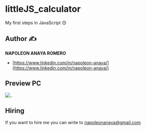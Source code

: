 # littleJS_calculator
My first steps in JavaScript 😊

## Author ✍

**NAPOLEON ANAYA ROMERO**

-	[https://www.linkedin.com/in/napoleon-anaya/](https://www.linkedin.com/in/napoleon-anaya/)

## Preview PC

![..]()

## Hiring 
If you want to hire me you can write to napoleonanaya@gmail.com
